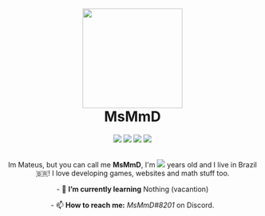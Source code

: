 <h1 align="center"><img src="https://www.msmmd.repl.co/src/msmmd/profile-small.jpg" width="200px"><br><b>MsMmD</b></h1>

<div align="center">
  <a href="https://replit.com/@MSMMD"><img src="https://img.shields.io/static/v1?label=Replit&message=MsMmD&color=blue&style=flat&logo=replit&logoColor=white"></a>
  <img src="https://img.shields.io/github/stars/MSMMD?label=Stars&logo=github&logoColor=white&color=dddd00">
  <img src="https://img.shields.io/github/followers/MSMMD?color=10dd20&label=Followers&logo=github&logoColor=white">
  <a href="https://discord.com/users/714960683967447050"><img src="https://img.shields.io/static/v1?label=Discord&message=MsMmD&color=4402dd&style=flat&logo=discord&logoColor=white"></a>
<div>
<br>
<p >Im Mateus, but you can call me <b>MsMmD</b>, I'm <img src="http://svgs.msmmd.repl.co/perso"> years old and I live in Brazil🇧🇷! I love developing games, websites and math stuff too.</p>

<p>- 🌱 <b>I’m currently learning</b> Nothing (vacantion)<p>

<p>- 📫 <b>How to reach me:</b> <i>MsMmD#8201</i> on Discord.</p>
